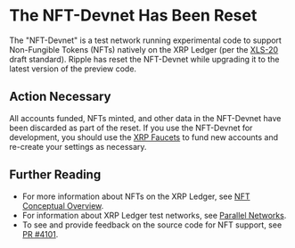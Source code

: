 # The NFT-Devnet Has Been Reset

The "NFT-Devnet" is a test network running experimental code to support Non-Fungible Tokens (NFTs) natively on the XRP Ledger (per the [XLS-20](https://github.com/XRPLF/XRPL-Standards/discussions/46) draft standard). Ripple has reset the NFT-Devnet while upgrading it to the latest version of the preview code.

<!-- BREAK -->

## Action Necessary
All accounts funded, NFTs minted, and other data in the NFT-Devnet have been discarded as part of the reset. If you use the NFT-Devnet for development, you should use the [XRP Faucets](https://xrpl.org/xrp-testnet-faucet.html) to fund new accounts and re-create your settings as necessary.

## Further Reading

- For more information about NFTs on the XRP Ledger, see [NFT Conceptual Overview](https://xrpl.org/nft-conceptual-overview.html).
- For information about XRP Ledger test networks, see [Parallel Networks](https://xrpl.org/parallel-networks.html).
- To see and provide feedback on the source code for NFT support, see [PR #4101](https://github.com/ripple/rippled/pull/4101).